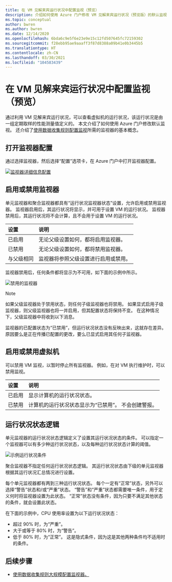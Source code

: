 ```yaml
---
title: 在 VM 见解来宾运行状况中配置监视（预览）
description: 介绍如何使用 Azure 门户修改 VM 见解来宾运行状况（预览版）的默认监视。
ms.topic: conceptual
author: bwren
ms.author: bwren
ms.date: 12/14/2020
ms.openlocfilehash: 6bda6c9e5f6e23e9e15c12fd507645fc72159302
ms.sourcegitcommit: f28ebb95ae9aaaff3f87d8388a09b41e0b3445b5
ms.translationtype: HT
ms.contentlocale: zh-CN
ms.lasthandoff: 03/30/2021
ms.locfileid: "104583439"
---
```

# <a name="configure-monitoring-in-vm-insights-guest-health-preview"></a>在 VM 见解来宾运行状况中配置监视（预览）
通过利用 VM 见解来宾运行状况，可以查看虚拟机的运行状况，该运行状况是由一组定期取样的性能测量值定义的。 本文介绍了如何使用 Azure 门户修改默认监视。 还介绍了[使用数据收集规则配置监视](vminsights-health-configure-dcr.md)所需的监视器的基本概念。

## <a name="open-monitor-configuration"></a>打开监视器配置
通过选择监视器，然后选择“配置”选项卡，在 Azure 门户中打开监视器配置。

[![监视器详细信息配置](media/vminsights-health-overview/monitor-details-configuration.png)](media/vminsights-health-overview/monitor-details-configuration.png#lightbox)

## <a name="enable-or-disable-monitors"></a>启用或禁用监视器
单元监视器和聚合监视器都具有“运行状况监视器状态”设置，允许启用或禁用监视器。 监视器启用后，其运行状况将显示，并可用于设置 VM 的运行状况。 监视器禁用后，其运行状况将不会计算，且不会用于设置 VM 的运行状况。

| 设置 | 说明 |
|:---|:---|
| 已启用 | 无论父级设置如何，都将启用监视器。 |
| 已禁用 | 无论父级设置如何，都将禁用监视器。 |
| 与父级相同 | 监视器将参照父级设置进行启用或禁用。 |

监视器禁用后，任何条件都将显示为不可用，如下面的示例中所示。

![禁用的监视器](media/vminsights-health-configure/disabled-monitor.png)


> [!NOTE]
> 如果父级监视器处于禁用状态，则任何子级监视器也将禁用。 如果显式启用子级监视器，则父级监视器也将一并启用，但其配置状态将保持不变。 在这种情况下，父级监视器中将收到以下消息。
>
> 监视器的已配置状态为“已禁用”，但运行状况状态没有反映出来，这就存在差异。原因要么是正在传播已配置的更改，要么已显式启用其任何子监视器。

## <a name="enable-or-disable-virtual-machine"></a>启用或禁用虚拟机
可以禁用 VM 监视，以暂时停止所有监视器。 例如，在对 VM 执行维护时，可以禁用监视。

| 设置 | 说明 |
|:---|:---|
| 已启用  | 显示计算机的运行状况状态。 |
| 已禁用 | 计算机的运行状况状态显示为“已禁用”。 不会创建警报。 |

## <a name="health-state-logic"></a>运行状况状态逻辑
单元监视器的运行状况状态逻辑定义了设置其运行状况状态的条件。 可以指定一个监视器可以有多少种运行状况状态，以及每种运行状况状态计算的阈值。

![示例运行状况条件](media/vminsights-health-configure/sample-health-criteria.png)

聚合监视器不指定任何运行状况状态逻辑。 其运行状况状态由下级的单元监视器根据其运行状况汇总情况进行设置。

每个单元监视器都有两到三种运行状况状态。 每个一定有“正常”状态，另外可以选择“警告”状态和/或“严重”状态。 “警告”和“严重”状态都需要唯一条件，用于定义何时将监视器设置为此状态。 “正常”状态没有条件，因为只要不满足其他状态的条件，就会设置此状态。

在下面的示例中，CPU 使用率设置为以下运行状况状态：

- 超过 90% 时，为“严重”。
- 大于或等于 80% 时，为“警告”。
- 低于 80% 时，为“正常”。 这是隐式条件，因为这是其他两种条件均不适用时的条件。

## <a name="next-steps"></a>后续步骤

- [使用数据收集规则大规模配置监视器。](vminsights-health-configure-dcr.md)
